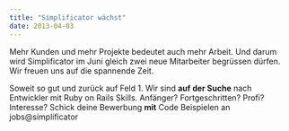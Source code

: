 ```yaml
---
title: "Simplificator wächst"
date: 2013-04-03
---
```


Mehr Kunden und mehr Projekte bedeutet auch mehr Arbeit. Und darum wird Simplificator im Juni gleich zwei neue Mitarbeiter begrüssen dürfen. Wir freuen uns auf die spannende Zeit.

Soweit so gut und zurück auf Feld 1. Wir sind **auf der Suche** nach Entwickler mit Ruby on Rails Skills. Anfänger? Fortgeschritten? Profi? Interesse? Schick deine Bewerbung **mit** Code Beispielen an jobs@simplificator

